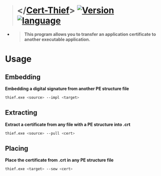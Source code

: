 > # </[Cert-Thief](https://github.com/reslaid/xargs.git)> [![Version](https://img.shields.io/badge/Version-0.2.2-red.svg)](https://github.com/reslaid/xargs.git) [![language](https://skillicons.dev/icons?i=rust)](https://github.com/reslaid/xargs.git)
- > **This program allows you to transfer an application certificate to another executable application.**

# Usage
## Embedding
**Embedding a digital signature from another PE structure file**
```bash
thief.exe <source> --impl <target>
```

## Extracting
**Extract a certificate from any file with a PE structure into .crt**
```bash
thief.exe <source> --pull <cert>
```

## Placing
**Place the certificate from .crt in any PE structure file**
```bash
thief.exe <target> --sew <cert>
```
